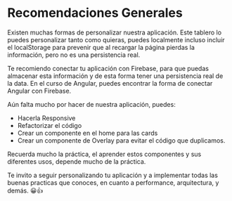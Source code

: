 # **Recomendaciones Generales**

Existen muchas formas de personalizar nuestra aplicación. Este tablero lo puedes personalizar tanto como quieras, puedes localmente incluso incluir el localStorage para prevenir que al recargar la página pierdas la información, pero no es una persistencia real.

Te recomiendo conectar tu aplicación con Firebase, para que puedas almacenar esta información y de esta forma tener una persistencia real de la data. En el curso de Angular, puedes encontrar la forma de conectar Angular con Firebase.

Aún falta mucho por hacer de nuestra aplicación, puedes:
- Hacerla Responsive
- Refactorizar el código
- Crear un componente en el home para las cards
- Crear un componente de Overlay para evitar el código que duplicamos.

Recuerda mucho la práctica, el aprender estos componentes y sus diferentes usos, depende mucho de la práctica.

Te invito a seguir personalizando tu aplicación y a implementar todas las buenas practicas que conoces, en cuanto a performance, arquitectura, y demás. 😀👍